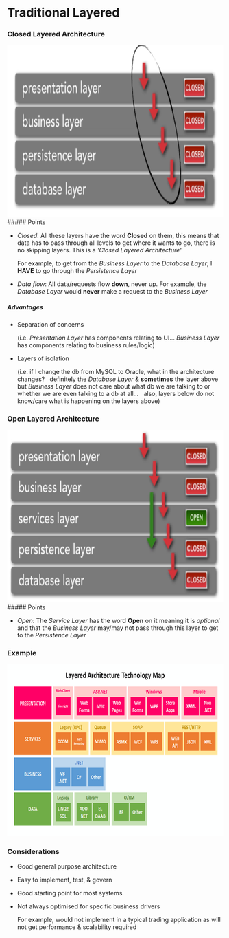 # Traditional Layered

### Closed Layered Architecture

<img src="../assets/traditional-closed-layered.PNG" alt="Drawing" style="height: 400px"/>
<br>
##### Points

  + *Closed*: All these layers have the word **Closed** on them, this means that data has to pass through all levels to get where it wants to go, there is no skipping layers. This is a *'Closed Layered Architecture'*

    For example, to get from the *Business Layer* to the *Database Layer*, I **HAVE** to go through the *Persistence Layer*

  + *Data flow*: All data/requests flow **down**, never up. For example, the *Database Layer* would **never** make a request to the *Business Layer*


##### Advantages

  + Separation of concerns

    (i.e. *Presentation Layer* has components relating to UI... *Business Layer* has components relating to business rules/logic)

  + Layers of isolation

    (i.e. if I change the db from MySQL to Oracle, what in the architecture changes?
    	&nbsp; definitely the *Database Layer* & **sometimes** the layer above
    	&nbsp; but *Business Layer* does not care about what db we are talking to or whether we are even talking to a db at all...
    	&nbsp; also, layers below do not know/care what is happening on the layers above)


### Open Layered Architecture

<img src="../assets/layered-with-open-layer.PNG" alt="Drawing" style="height: 400px"/>
<br>
##### Points

  + *Open*: The *Service Layer* has the word **Open** on it meaning it is *optional* and that the *Business Layer* may/may not pass through this layer to get to the *Persistence Layer*


### Example

<img src="../assets/traditional-layered-with-tech.PNG" alt="Drawing" style="height: 400px"/>
<br>


### Considerations

+ Good general purpose architecture
+ Easy to implement, test, & govern
+ Good starting point for most systems
+ Not always optimised for specific business drivers

  For example, would not implement in a typical trading application as will not get performance & scalability required